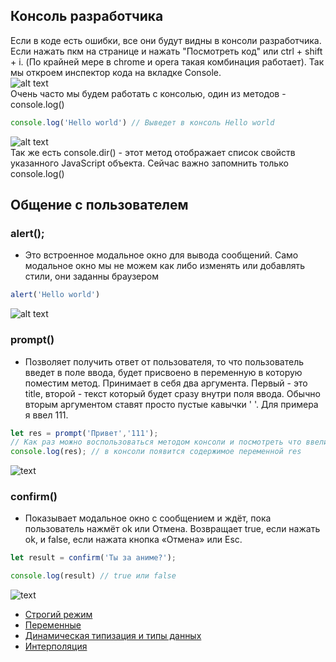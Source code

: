 ## Консоль разработчика ##

Если в коде есть ошибки, все они будут видны в консоли разработчика.
Если нажать пкм на странице и нажать "Посмотреть код" или ctrl + shift + i. (По крайней мере в chrome и opera такая комбинация работает).
Так мы откроем инспектор кода на вкладке Console.<br>
![alt text](https://github.com/Aquariids/MyJS/blob/main/app/img/console.png)<br>
Очень часто мы будем работать с консолью, один из методов - console.log()
```javaScript
console.log('Hello world') // Выведет в консоль Hello world
```
![alt text](https://github.com/Aquariids/MyJS/blob/main/app/img/hello.png)<br>
Так же есть console.dir() - этот метод отображает список свойств указанного JavaScript объекта. Сейчас важно запомнить только console.log()

## Общение с пользователем ##

### alert(); ###
 - Это встроенное модальное окно для вывода сообщений. Само модальное окно мы не можем как либо изменять или добавлять стили, они заданны браузером 
```javaScript
alert('Hello world')
```
![alt text](https://github.com/Aquariids/MyJS/blob/main/app/img/alert.png)<br>
### prompt() ###
- Позволяет получить ответ от пользователя, то что пользователь введет в поле ввода, будет присвоено в переменную в которую поместим метод. Принимает в себя два аргумента. Первый - это title, второй - текст который будет сразу внутри поля ввода. Обычно вторым аргументом ставят просто пустые кавычки ' '.  Для примера я ввел 111.
```javaScript
let res = prompt('Привет','111');
// Как раз можно воспользоваться методом консоли и посмотреть что ввели.
console.log(res); // в консоли появится содержимое переменной res
```
![text](https://github.com/Aquariids/MyJS/blob/main/app/img/prompt.png)<br>
### confirm() ###
-  Показывает модальное окно с сообщением и ждёт, пока пользователь нажмёт ok или Отмена. Возвращает true, если нажать ok, и false, если нажата кнопка «Отмена» или Esc.
```javaScript
let result = confirm('Ты за аниме?');

console.log(result) // true или false
```
![text](https://github.com/Aquariids/MyJS/blob/main/app/img/confirm.png)<br>

- [Строгий режим](https://github.com/Aquariids/MyJS/blob/main/app/Programming/Basic%20js/use%20strict.md)<br>
- [Переменные](https://github.com/Aquariids/MyJS/blob/main/app/Programming/Basic%20js/Variables.md)<br>
- [Динамическая типизация и типы данных](https://github.com/Aquariids/MyJS/blob/main/app/Programming/Basic%20js/Data%20types%20and%20dynamic%20typing.md)<br>
- [Интерполяция](https://github.com/Aquariids/MyJS/blob/main/app/Programming/Basic%20js/Interpolation.md 'Интерполяция')<br>
